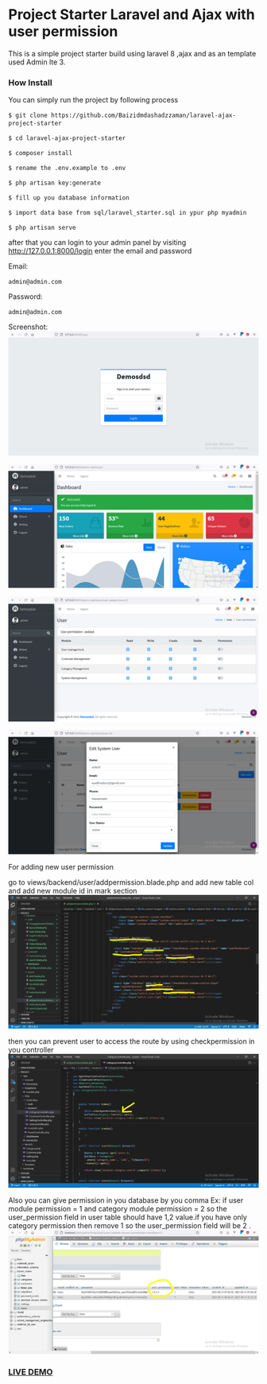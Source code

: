 # Project Starter Laravel and Ajax with user permission  

This is a simple project starter build using laravel 8 ,ajax and as an template used Admin lte 3.

### How Install

You can simply run the project by following process
```shell
$ git clone https://github.com/Baizidmdashadzzaman/laravel-ajax-project-starter
```
```shell
$ cd laravel-ajax-project-starter
```
```shell
$ composer install
```
```shell
$ rename the .env.example to .env
```
```shell
$ php artisan key:generate
```
```shell
$ fill up you database information
```
```shell
$ import data base from sql/laravel_starter.sql in ypur php myadmin
```
```shell
$ php artisan serve
```

after that you can login to your admin panel by visiting http://127.0.0.1:8000/login
enter the email and password

Email:
```shell
admin@admin.com
```
Password:
```shell
admin@admin.com
```
Screenshot:
![image](1.PNG?raw=true "image")

![image](2.PNG?raw=true "image")

![image](3.PNG?raw=true "image")

![image](4.PNG?raw=true "image")

For adding new user permission

go to views/backend/user/addpermission.blade.php and add new table col and add new module id in mark section
![image](5.PNG?raw=true "image")

then you can prevent user to access the route by using checkpermission in you controller
![image](6.PNG?raw=true "image")

Also you can give permission in you database by you comma Ex: if user module permission = 1 and category module permission = 2 
so the user_permission field in user table should have 1,2 value.if you have only category permission then remove 1 so the 
user_permission field will be 2 .
![image](7.PNG?raw=true "image")

### <a href="http://baizidmdashadzzaman.com/">LIVE DEMO</a>




